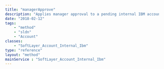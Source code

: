 ```yaml
---
title: "managerApprove"
description: "Applies manager approval to a pending internal IBM account request. If cost recovery is already configured, this will create an account. If not, this will remind the internal team to configure cost recovery and create the account when possible. "
date: "2018-02-12"
tags:
    - "method"
    - "sldn"
    - "Account"
classes:
    - "SoftLayer_Account_Internal_Ibm"
type: "reference"
layout: "method"
mainService : "SoftLayer_Account_Internal_Ibm"
---
```

